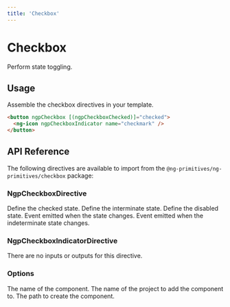 ```yaml
---
title: 'Checkbox'
---
```


# Checkbox

Perform state toggling.

<docs-example name="checkbox"></docs-example>

## Usage

Assemble the checkbox directives in your template.

```html
<button ngpCheckbox [(ngpCheckboxChecked)]="checked">
  <ng-icon ngpCheckboxIndicator name="checkmark" />
</button>
```

## API Reference

The following directives are available to import from the `@ng-primitives/ng-primitives/checkbox` package:

### NgpCheckboxDirective

<ResponseField name="ngpCheckboxChecked" type="boolean" default="false">
  Define the checked state.
</ResponseField>

<ResponseField name="ngpCheckboxIndeterminate" type="boolean" default="false">
  Define the interminate state.
</ResponseField>

<ResponseField name="ngpCheckboxDisabled" type="boolean" default="false">
  Define the disabled state.
</ResponseField>

<ResponseField name="ngpCheckboxCheckedChange" type="boolean">
  Event emitted when the state changes.
</ResponseField>

<ResponseField name="ngpCheckboxIndeterminateChange" type="boolean">
  Event emitted when the indeterminate state changes.
</ResponseField>

### NgpCheckboxIndicatorDirective

There are no inputs or outputs for this directive.

### Options

<ResponseField name="name" type="string">
  The name of the component.
</ResponseField>

<ResponseField name="project" type="string">
  The name of the project to add the component to.
</ResponseField>

<ResponseField name="path" type="string">
  The path to create the component.
</ResponseField>
